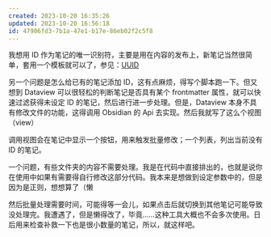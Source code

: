 ```yaml
---
created: 2023-10-20 16:35:26
updated: 2023-10-20 16:56:18
id: 47906fd3-7b1a-47e1-b17e-86eb02f2c5f8
---
```


我想用 ID 作为笔记的唯一识别符，主要是用在内容的发布上，新笔记当然很简单，套用一个模板就可以了，参见：[UUID](/Templater/UUID.md)

另一个问题是怎么给已有的笔记添加 ID，这有点麻烦，得写个脚本跑一下。但又想到 Dataview 可以很轻松的判断笔记是否具有某个 frontmatter 属性，就可以快速过滤获得未设定 ID 的笔记，然后进行进一步处理。但是，Dataview 本身不具有修改文件的功能，这得调用 Obsidian 的 Api 去实现。然后我就写了这么个视图（view）

调用视图会在笔记中显示一个按钮，用来触发批量修改；一个列表，列出当前没有 ID 的笔记。

一个问题，有些文件夹的内容不需要处理。我是在代码中直接排出的，也就是说你在使用中如果有需要得自行修改这部分代码。我本来是想做到设定参数中的，但是因为是正则，想想算了（懒

然后批量处理需要时间，可能得等一会儿，如果点击后就切换到其他笔记可能导致没处理完。我遭遇了，但是懒得改了，毕竟……这种工具大概也不会多次使用。日后用来检查补救一下也是很小数量的笔记，所以，就这样吧。